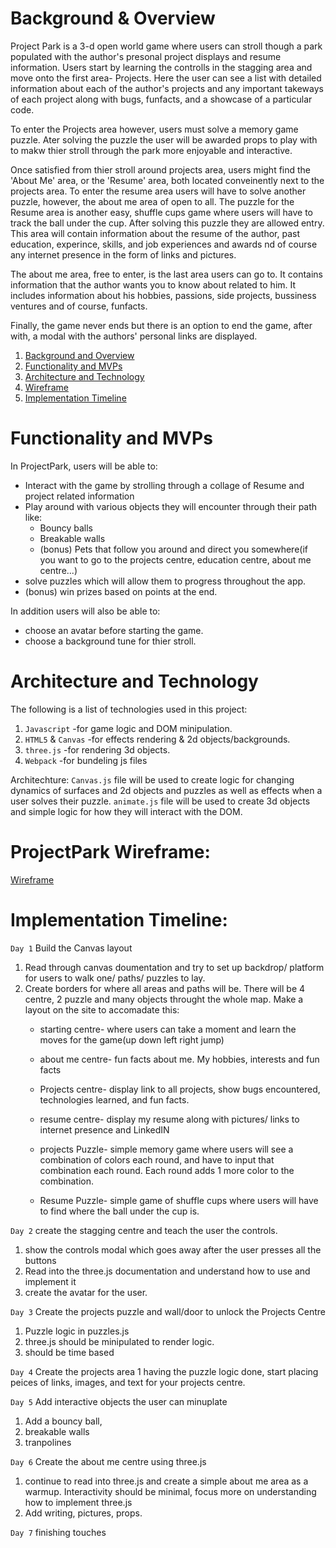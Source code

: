 # Background & Overview 

Project Park is a 3-d open world game where users can stroll though a park populated with the author's presonal project displays and resume information. Users start by learning the controlls in the stagging area and move onto the first area- Projects. Here the user can see a list with detailed information about each of the author's projects and any important takeways of each project along with bugs, funfacts, and a showcase of a particular code.

To enter the Projects area however, users must solve a memory game puzzle. Ater solving the puzzle the user will be awarded props to play with to makw thier stroll through the park more enjoyable and interactive.

Once satisfied from thier stroll around projects area, users might find the 'About Me' area, or the 'Resume' area, both located conveinently next to the projects area. To enter the resume area users will have to solve another puzzle, however, the about me area of open to all. The puzzle for the Resume area is another easy, shuffle cups game where users will have to track the ball under the cup. After solving this puzzle they are allowed entry. This area will contain information about the resume of the author, past education, experince, skills, and job experiences and awards nd of course any internet presence in the form of links and pictures.

The about me area, free to enter, is the last area users can go to. It contains information that the author wants you to know about related to him. It includes information about his hobbies, passions, side projects, bussiness ventures and of course, funfacts. 

Finally, the game never ends but there is an option to end the game, after with, a modal with the authors' personal links are displayed.

1. [Background and Overview](https://github.com/jas-singh-code/ProjectPark2/wiki/Background-and-Overview) 
2. [Functionality and MVPs](https://github.com/jas-singh-code/ProjectPark2/wiki/Functionality-and-MVPs)
3. [Architecture and Technology](https://github.com/jas-singh-code/ProjectPark2/wiki/Architecture-and-Technology)
4. [Wireframe](https://wireframe.cc/pro/pp/f694d0636428749)
5. [Implementation Timeline](https://github.com/jas-singh-code/ProjectPark/wiki/Implementation-Timeline)



# Functionality and MVPs

In ProjectPark, users will be able to:
* Interact with the game by strolling through a collage of Resume and project related information 
* Play around with various objects they will encounter through their path like:
   * Bouncy balls
   * Breakable walls
   * (bonus) Pets that follow you around and direct you somewhere(if you want to go to the projects centre, education centre, about me centre...)
* solve puzzles which will allow them to progress throughout the app.
* (bonus) win prizes based on points at the end.

In addition users will also be able to:
* choose an avatar before starting the game.
* choose a background tune for thier stroll.


# Architecture and Technology

The following is a list of technologies used in this project:
1. `Javascript`       -for game logic and DOM minipulation.
2. `HTML5` & `Canvas` -for effects rendering & 2d objects/backgrounds.
3. `three.js`         -for rendering 3d objects.
4. `Webpack`          -for bundeling js files

Architechture:
`Canvas.js` file will be used to create logic for changing dynamics of surfaces and 2d objects and puzzles as well as effects when a user solves their puzzle.
`animate.js` file will be used to create 3d objects and simple logic for how they will interact with the DOM.


# ProjectPark Wireframe:

[Wireframe](https://wireframe.cc/pro/pp/f694d0636428749)


# Implementation Timeline:

`Day 1` Build the Canvas layout
1. Read through canvas doumentation and try to set up backdrop/ platform for users to walk one/ paths/ puzzles to lay.
2. Create borders for where all areas and paths will be. There will be 4 centre, 2 puzzle and many objects throught the whole map. Make a layout on the site to accomadate this:
    * starting centre- where users can take a moment and learn the moves for the game(up down left right jump)
    * about me centre- fun facts about me. My hobbies, interests and fun facts
    * Projects centre- display link to all projects, show bugs encountered, technologies learned, and fun facts.
    * resume centre- display my resume along with pictures/ links to internet presence and LinkedIN

    * projects Puzzle- simple memory game where users will see a combination of colors each round, and have to input that combination each round. Each round adds 1 more color to the combination.
    * Resume Puzzle- simple game of shuffle cups where users will have to find where the ball under the cup is.

`Day 2` create the stagging centre and teach the user the controls.
1. show the controls modal which goes away after the user presses all the buttons
2. Read into the three.js documentation and understand how to use and implement it
3. create the avatar for the user.

`Day 3` Create the projects puzzle and wall/door to unlock the Projects Centre
1. Puzzle logic in puzzles.js
2. three.js should be minipulated to render logic.
3. should be time based

`Day 4` Create the projects area
1 having the puzzle logic done, start placing peices of links, images, and text for your projects centre.

`Day 5` Add interactive objects the user can minuplate
1. Add a bouncy ball, 
2. breakable walls
3. tranpolines

`Day 6` Create the about me centre using three.js
1. continue to read into three.js and create a simple about me area as a warmup. Interactivity should be minimal, focus more on understanding how to implement three.js
2. Add writing, pictures, props.

`Day 7` finishing touches
